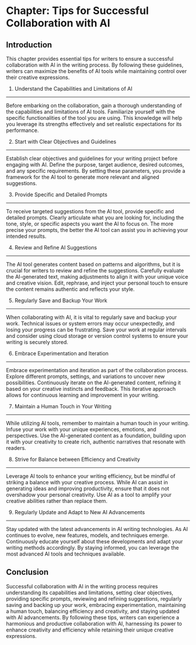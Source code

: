 Chapter: Tips for Successful Collaboration with AI
==================================================

Introduction
------------

This chapter provides essential tips for writers to ensure a successful collaboration with AI in the writing process. By following these guidelines, writers can maximize the benefits of AI tools while maintaining control over their creative expressions.

1. Understand the Capabilities and Limitations of AI
----------------------------------------------------

Before embarking on the collaboration, gain a thorough understanding of the capabilities and limitations of AI tools. Familiarize yourself with the specific functionalities of the tool you are using. This knowledge will help you leverage its strengths effectively and set realistic expectations for its performance.

2. Start with Clear Objectives and Guidelines
---------------------------------------------

Establish clear objectives and guidelines for your writing project before engaging with AI. Define the purpose, target audience, desired outcomes, and any specific requirements. By setting these parameters, you provide a framework for the AI tool to generate more relevant and aligned suggestions.

3. Provide Specific and Detailed Prompts
----------------------------------------

To receive targeted suggestions from the AI tool, provide specific and detailed prompts. Clearly articulate what you are looking for, including the tone, style, or specific aspects you want the AI to focus on. The more precise your prompts, the better the AI tool can assist you in achieving your intended results.

4. Review and Refine AI Suggestions
-----------------------------------

The AI tool generates content based on patterns and algorithms, but it is crucial for writers to review and refine the suggestions. Carefully evaluate the AI-generated text, making adjustments to align it with your unique voice and creative vision. Edit, rephrase, and inject your personal touch to ensure the content remains authentic and reflects your style.

5. Regularly Save and Backup Your Work
--------------------------------------

When collaborating with AI, it is vital to regularly save and backup your work. Technical issues or system errors may occur unexpectedly, and losing your progress can be frustrating. Save your work at regular intervals and consider using cloud storage or version control systems to ensure your writing is securely stored.

6. Embrace Experimentation and Iteration
----------------------------------------

Embrace experimentation and iteration as part of the collaboration process. Explore different prompts, settings, and variations to uncover new possibilities. Continuously iterate on the AI-generated content, refining it based on your creative instincts and feedback. This iterative approach allows for continuous learning and improvement in your writing.

7. Maintain a Human Touch in Your Writing
-----------------------------------------

While utilizing AI tools, remember to maintain a human touch in your writing. Infuse your work with your unique experiences, emotions, and perspectives. Use the AI-generated content as a foundation, building upon it with your creativity to create rich, authentic narratives that resonate with readers.

8. Strive for Balance between Efficiency and Creativity
-------------------------------------------------------

Leverage AI tools to enhance your writing efficiency, but be mindful of striking a balance with your creative process. While AI can assist in generating ideas and improving productivity, ensure that it does not overshadow your personal creativity. Use AI as a tool to amplify your creative abilities rather than replace them.

9. Regularly Update and Adapt to New AI Advancements
----------------------------------------------------

Stay updated with the latest advancements in AI writing technologies. As AI continues to evolve, new features, models, and techniques emerge. Continuously educate yourself about these developments and adapt your writing methods accordingly. By staying informed, you can leverage the most advanced AI tools and techniques available.

Conclusion
----------

Successful collaboration with AI in the writing process requires understanding its capabilities and limitations, setting clear objectives, providing specific prompts, reviewing and refining suggestions, regularly saving and backing up your work, embracing experimentation, maintaining a human touch, balancing efficiency and creativity, and staying updated with AI advancements. By following these tips, writers can experience a harmonious and productive collaboration with AI, harnessing its power to enhance creativity and efficiency while retaining their unique creative expressions.

